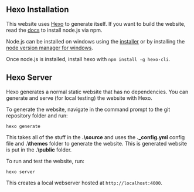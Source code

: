 ## Hexo Installation

This website uses [Hexo](https://hexo.io/) to generate itself. If you want to build the website, read the [docs](https://hexo.io/docs/) to install node.js via npm.

Node.js can be installed on windows using the [installer](http://nodejs.org/) or by installing the [node version manager for windows](https://github.com/coreybutler/nvm-windows).

Once node.js is installed, install hexo with `npm install -g hexo-cli`.

## Hexo Server

Hexo generates a normal static website that has no dependencies. You can generate and serve (for local testing) the website with Hexo.

To generate the website, navigate in the command prompt to the git repository folder and run:

```
hexo generate
```

This takes all of the stuff in the **.\source** and uses the **.\_config.yml** config file and **.\themes** folder to generate the website. This is generated website is put in the **.\public** folder.

To run and test the website, run:

```
hexo server
```

This creates a local webserver hosted at `http://localhost:4000`.